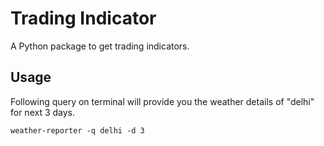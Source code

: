 # Trading Indicator

A Python package to get trading indicators.

## Usage

Following query on terminal will provide you the weather details of "delhi" for next 3 days.

```
weather-reporter -q delhi -d 3
```
